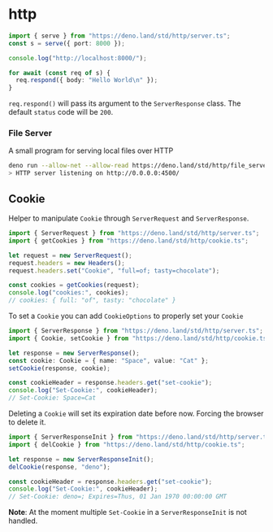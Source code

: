 # http

```typescript
import { serve } from "https://deno.land/std/http/server.ts";
const s = serve({ port: 8000 });

console.log("http://localhost:8000/");

for await (const req of s) {
  req.respond({ body: "Hello World\n" });
}
```

`req.respond()` will pass its argument to the `ServerResponse` class. The
default `status` code will be `200`.

### File Server

A small program for serving local files over HTTP

```sh
deno run --allow-net --allow-read https://deno.land/std/http/file_server.ts
> HTTP server listening on http://0.0.0.0:4500/
```

## Cookie

Helper to manipulate `Cookie` through `ServerRequest` and `ServerResponse`.

```ts
import { ServerRequest } from "https://deno.land/std/http/server.ts";
import { getCookies } from "https://deno.land/std/http/cookie.ts";

let request = new ServerRequest();
request.headers = new Headers();
request.headers.set("Cookie", "full=of; tasty=chocolate");

const cookies = getCookies(request);
console.log("cookies:", cookies);
// cookies: { full: "of", tasty: "chocolate" }
```

To set a `Cookie` you can add `CookieOptions` to properly set your `Cookie`

```ts
import { ServerResponse } from "https://deno.land/std/http/server.ts";
import { Cookie, setCookie } from "https://deno.land/std/http/cookie.ts";

let response = new ServerResponse();
const cookie: Cookie = { name: "Space", value: "Cat" };
setCookie(response, cookie);

const cookieHeader = response.headers.get("set-cookie");
console.log("Set-Cookie:", cookieHeader);
// Set-Cookie: Space=Cat
```

Deleting a `Cookie` will set its expiration date before now. Forcing the browser
to delete it.

```ts
import { ServerResponseInit } from "https://deno.land/std/http/server.ts";
import { delCookie } from "https://deno.land/std/http/cookie.ts";

let response = new ServerResponseInit();
delCookie(response, "deno");

const cookieHeader = response.headers.get("set-cookie");
console.log("Set-Cookie:", cookieHeader);
// Set-Cookie: deno=; Expires=Thus, 01 Jan 1970 00:00:00 GMT
```

**Note**: At the moment multiple `Set-Cookie` in a `ServerResponseInit` is not
handled.
